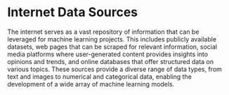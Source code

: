 # Internet Data Sources

The internet serves as a vast repository of information that can be leveraged for machine learning projects. This includes publicly available datasets, web pages that can be scraped for relevant information, social media platforms where user-generated content provides insights into opinions and trends, and online databases that offer structured data on various topics. These sources provide a diverse range of data types, from text and images to numerical and categorical data, enabling the development of a wide array of machine learning models.